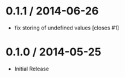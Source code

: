 
0.1.1 / 2014-06-26 
==================

 * fix storing of undefined values [closes #1]

0.1.0 / 2014-05-25 
==================

 * Initial Release
